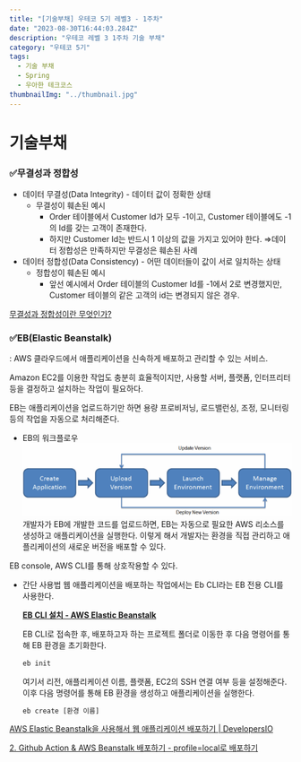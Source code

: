 ```yaml
---
title: "[기술부채] 우테코 5기 레벨3 - 1주차"
date: "2023-08-30T16:44:03.284Z"
description: "우테코 레벨 3 1주차 기술 부채"
category: "우테코 5기"
tags:
  - 기술 부채
  - Spring
  - 우아한 테크코스
thumbnailImg: "../thumbnail.jpg"
---
```


# 기술부채

### ✅무결성과 정합성

- 데이터 무결성(Data Integrity) - 데이터 값이 정확한 상태
  - 무결성이 훼손된 예시
    - Order 테이블에서 Customer Id가 모두 -1이고, Customer 테이블에도 -1의 Id를 갖는 고객이 존재한다.
    - 하지만 Customer Id는 반드시 1 이상의 값을 가지고 있어야 한다.
      ⇒데이터 정합성은 만족하지만 무결성은 훼손된 사례
- 데이터 정합성(Data Consistency) - 어떤 데이터들이 값이 서로 일치하는 상태
  - 정합성이 훼손된 예시
    - 앞선 예시에서 Order 테이블의 Customer Id를 -1에서 2로 변경했지만, Customer 테이블의 같은 고객의 id는 변경되지 않은 경우.

[무결성과 정합성이란 무엇인가?](https://velog.io/@yangsijun528/무결성과-정합성이란-무엇인가)

### ✅EB(Elastic Beanstalk)

: AWS 클라우드에서 애플리케이션을 신속하게 배포하고 관리할 수 있는 서비스.

Amazon EC2를 이용한 작업도 충분히 효율적이지만, 사용할 서버, 플랫폼, 인터프리터 등을 결정하고 설치하는 작업이 필요하다.

EB는 애플리케이션을 업로드하기만 하면 용량 프로비저닝, 로드밸런싱, 조정, 모니터링 등의 작업을 자동으로 처리해준다.

- EB의 워크플로우
  ![beanstalk_workflow.png](image.png)
  개발자가 EB에 개발한 코드를 업로드하면, EB는 자동으로 필요한 AWS 리소스를 생성하고 애플리케이션을 실행한다. 이렇게 해서 개발자는 환경을 직접 관리하고 애플리케이션의 새로운 버전을 배포할 수 있다.

EB console, AWS CLI를 통해 상호작용할 수 있다.

- 간단 사용법
  웹 애플리케이션을 배포하는 작업에서는 Eb CLI라는 EB 전용 CLI를 사용한다.

  **[EB CLI 설치 - AWS Elastic Beanstalk](https://docs.aws.amazon.com/ko_kr/elasticbeanstalk/latest/dg/eb-cli3-install.html)**

  EB CLI로 접속한 후, 배포하고자 하는 프로젝트 폴더로 이동한 후 다음 명령어를 통해 EB 환경을 초기화한다.

  ```bash
  eb init
  ```

  여기서 리전, 애플리케이션 이름, 플랫폼, EC2의 SSH 연결 여부 등을 설정해준다.
  이후 다음 명령어를 통해 EB 환경을 생성하고 애플리케이션을 실행한다.

  ```bash
  eb create [환경 이름]
  ```

[AWS Elastic Beanstalk을 사용해서 웹 애플리케이션 배포하기 | DevelopersIO](https://dev.classmethod.jp/articles/deploy-express-application-to-elastic-beanstalk/)

[2. Github Action & AWS Beanstalk 배포하기 - profile=local로 배포하기](https://jojoldu.tistory.com/549)
